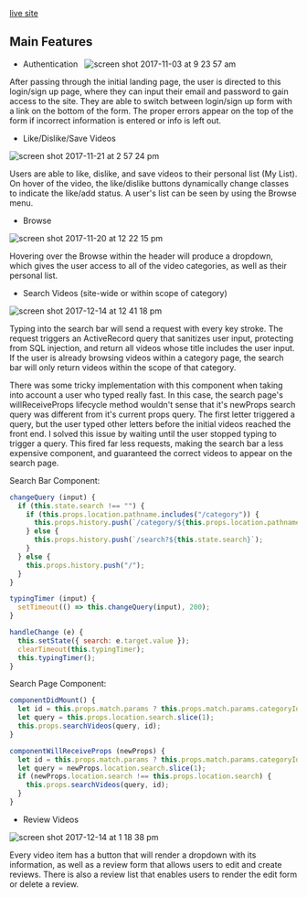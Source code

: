 [live site](http://www.netfixing.com/)

## Main Features

  - Authentication
  
  ![screen shot 2017-11-03 at 9 23 57 am](https://user-images.githubusercontent.com/29177545/32375859-8b0d23bc-c079-11e7-9c97-ddb4875d0bab.png)

After passing through the initial landing page, the user is directed to this login/sign up page, where they can input their email and password to gain access to the site. They are able to switch between login/sign up form with a link on the bottom of the form. The proper errors appear on the top of the form if incorrect information is entered or info is left out.

  - Like/Dislike/Save Videos

  ![screen shot 2017-11-21 at 2 57 24 pm](https://user-images.githubusercontent.com/29177545/33093969-8cb7ce5e-cecc-11e7-96e5-004998113f5e.png)

Users are able to like, dislike, and save videos to their personal list (My List). On hover of the video, the like/dislike buttons dynamically change classes to indicate the like/add status. A user's list can be seen by using the Browse menu.

- Browse

![screen shot 2017-11-20 at 12 22 15 pm](https://user-images.githubusercontent.com/29177545/33031916-9dca507a-cded-11e7-97a9-b8b325e8fc04.png)

Hovering over the Browse within the header will produce a dropdown, which gives the user access to all of the video categories, as well as their personal list.

- Search Videos (site-wide or within scope of category)

![screen shot 2017-12-14 at 12 41 18 pm](https://user-images.githubusercontent.com/29177545/34006402-332107fe-e0cc-11e7-8f16-900d28176595.png)

Typing into the search bar will send a request with every key stroke. The request triggers an ActiveRecord query that sanitizes user input, protecting from SQL injection, and return all videos whose title includes the user input. If the user is already browsing videos within a category page, the search bar will only return videos within the scope of that category.

There was some tricky implementation with this component when taking into account a user who typed really fast. In this case, the search page's willReceiveProps lifecycle method wouldn't sense that it's newProps search query was different from it's current props query. The first letter triggered a query, but the user typed other letters before the initial videos reached the front end. I solved this issue by waiting until the user stopped typing to trigger a query. This fired far less requests, making the search bar a less expensive component, and guaranteed the correct videos to appear on the search page.


Search Bar Component:
```javascript
changeQuery (input) {
  if (this.state.search !== "") {
    if (this.props.location.pathname.includes("/category")) {
      this.props.history.push(`/category/${this.props.location.pathname.slice(10).split("/")[0]}/search?${this.state.search}`);
    } else {
      this.props.history.push(`/search?${this.state.search}`);
    }
  } else {
    this.props.history.push("/");
  }
}

typingTimer (input) {
  setTimeout(() => this.changeQuery(input), 200);
}

handleChange (e) {
  this.setState({ search: e.target.value });
  clearTimeout(this.typingTimer);
  this.typingTimer();
}
```

Search Page Component:
```javascript
componentDidMount() {
  let id = this.props.match.params ? this.props.match.params.categoryId : null;
  let query = this.props.location.search.slice(1);
  this.props.searchVideos(query, id);
}

componentWillReceiveProps (newProps) {
  let id = this.props.match.params ? this.props.match.params.categoryId : null;
  let query = newProps.location.search.slice(1);
  if (newProps.location.search !== this.props.location.search) {
    this.props.searchVideos(query, id);
  }
}
```

- Review Videos

![screen shot 2017-12-14 at 1 18 38 pm](https://user-images.githubusercontent.com/29177545/34007891-725db8e0-e0d1-11e7-8055-c60dc0bcbb12.png)

Every video item has a button that will render a dropdown with its information, as well as a review form that allows users to edit and create reviews. There is also a review list that enables users to render the edit form or delete a review. 
